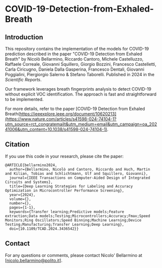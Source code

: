 # COVID-19-Detection-from-Exhaled-Breath

## Introduction

This repository contains the implementation of the models for COVID-19 prediction described in the paper "COVID-19 Detection from Exhaled Breath" by Nicolò Bellarmino, Riccardo Cantoro, Michele Castelluzzo, Raffaele Correale, Giovanni Squillero, Giorgio Bozzini, Francesco Castelletti, Carla Ciricugno, Daniela Dalla Gasperina, Francesco Dentali, Giovanni Poggialini, Piergiorgio Salerno & Stefano Taborelli. Published in 2024 in the *Scientific Reports*. 

Our framework leverages breath fingerprints analysis to detect COVID-19 without explicit VOC identification. The approach is fast and straightforward to be implemented.

For more details, refer to the paper [COVID-19 Detection from Exhaled Breath(https://ieeexplore.ieee.org/document/10620213](https://www.nature.com/articles/s41598-024-74104-1?utm_source=rct_congratemailt&utm_medium=email&utm_campaign=oa_20241006&utm_content=10.1038/s41598-024-74104-1).

## Citation

If you use this code in your research, please cite the paper:

```
@ARTICLE{bellarmino2024,
  author={Bellarmino, Nicolò and Cantoro, Riccardo and Huch, Martin and Kilian, Tobias and Schlichtmann, Ulf and Squillero, Giovanni},
  journal={IEEE Transactions on Computer-Aided Design of Integrated Circuits and Systems}, 
  title={Deep Learning Strategies for Labeling and Accuracy Optimization in Microcontroller Performance Screening}, 
  year={2024},
  volume={},
  number={},
  pages={1-1},
  keywords={Transfer learning;Predictive models;Feature extraction;Data models;Testing;Microcontrollers;Accuracy;Fmax;Speed Monitors;Ring Oscillators;Speed Binning;Machine Learning;Device Testing;Manufacturing;Transfer Learning;Deep Learning},
  doi={10.1109/TCAD.2024.3436542}}
```

## Contact

For any questions or comments, please contact Nicolo' Bellarmino at [nicolo.bellarmino@polito.it].
